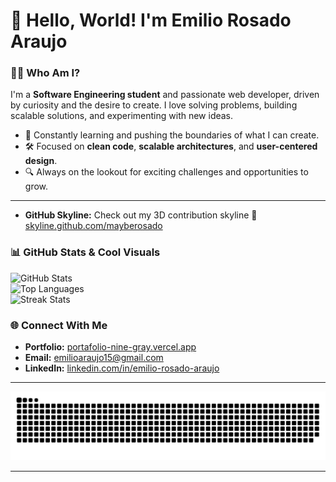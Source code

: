 # 👋 Hello, World! I'm Emilio Rosado Araujo

### 🧑‍💻 Who Am I?
I'm a **Software Engineering student** and passionate web developer, driven by curiosity and the desire to create. I love solving problems, building scalable solutions, and experimenting with new ideas.

- 🌟 Constantly learning and pushing the boundaries of what I can create.
- 🛠️ Focused on **clean code**, **scalable architectures**, and **user-centered design**.
- 🔍 Always on the lookout for exciting challenges and opportunities to grow.

---

- **GitHub Skyline:** Check out my 3D contribution skyline 🌇 [skyline.github.com/mayberosado](https://skyline.github.com/mayberosado)


### 📊 GitHub Stats & Cool Visuals
![GitHub Stats](https://github-readme-stats.vercel.app/api?username=mayberosado&show_icons=true&theme=radical)  
![Top Languages](https://github-readme-stats.vercel.app/api/top-langs/?username=mayberosado&layout=compact&theme=radical)  
![Streak Stats](https://github-readme-streak-stats.herokuapp.com/?user=mayberosado&theme=radical)



### 🌐 Connect With Me
- **Portfolio:** [portafolio-nine-gray.vercel.app](https://portafolio-nine-gray.vercel.app)
- **Email:** emilioaraujo15@gmail.com
- **LinkedIn:** [linkedin.com/in/emilio-rosado-araujo](https://www.linkedin.com/in/emilio-rosado-araujo/)

---

 <img src="https://raw.githubusercontent.com/platane/snk/output/github-contribution-grid-snake-dark.svg" alt="Snake animation" />
 
 ---
